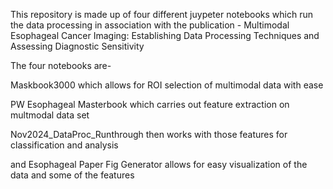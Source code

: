 This repository is made up of four different juypeter notebooks which run the data processing in association with the publication - Multimodal Esophageal Cancer Imaging: Establishing Data Processing Techniques and Assessing Diagnostic Sensitivity

The four notebooks are-

Maskbook3000 which allows for ROI selection of multimodal data with ease

PW Esophageal Masterbook which carries out feature extraction on multmodal data set

Nov2024_DataProc_Runthrough then works with those features for classification and analysis

and
Esophageal Paper Fig Generator allows for easy visualization of the data and some of the features
